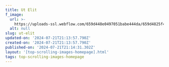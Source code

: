 ```yaml
---
title: Ut Elit
f_image:
  url: >-
    https://uploads-ssl.webflow.com/659d448e0497051babe444da/659d4825f4bc75d5e0c7efc0_image13.jpeg
  alt: null
slug: ut-elit
updated-on: '2024-07-21T21:13:57.790Z'
created-on: '2024-07-21T21:13:57.790Z'
published-on: '2024-07-21T21:14:31.302Z'
layout: '[top-scrolling-images-homepage].html'
tags: top-scrolling-images-homepage
---
```



